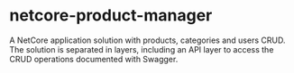 # netcore-product-manager
A NetCore application solution with products, categories and users CRUD. The solution is separated in layers, including an API layer to access the CRUD operations documented with Swagger. 
